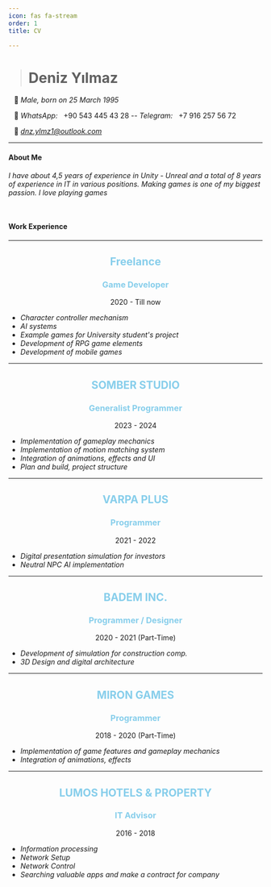 ```yaml
---
icon: fas fa-stream
order: 1
title: CV

---
```



># **Deniz Yılmaz**

&ensp; 🎂 *Male, born on 25 March 1995*

&ensp; 🔎 *WhatsApp:* &nbsp; +90 543 445 43 28 -- *Telegram:* &nbsp; +7 916 257 56 72

&ensp; 📧 *dnz.ylmz1@outlook.com*

<hr>

#### About Me
*I have about 4,5 years of experience in Unity - Unreal and a total of 8 years of experience in IT in various positions. Making games is one of my biggest passion. I love playing games*

<br>

#### **Work Experience**
<hr>
 
 <center>
 <h2 style="color: skyblue">Freelance</h2>
 <h3 style="color: skyblue">Game Developer</h3>
 <p>2020 - Till now</p>
 </center>

 - *Character controller mechanism*
 - *AI systems*
 - *Example games for University student's project*
 - *Development of RPG game elements*
 - *Development of mobile games*

<hr>

  <center>
 <h2 style="color: skyblue">SOMBER STUDIO</h2>
 <h3 style="color: skyblue">Generalist Programmer</h3>
 <p>2023 - 2024</p>
 </center>

 - *Implementation of gameplay mechanics*
 - *Implementation of motion matching system* 
 - *Integration of animations, effects and UI*
 - *Plan and build, project structure*
 <hr>

  <center>
 <h2 style="color: skyblue">VARPA PLUS</h2>
 <h3 style="color: skyblue">Programmer</h3>
 <p>2021 - 2022</p>
 </center>

 - *Digital presentation simulation for investors*
 - *Neutral NPC AI implementation*
 
 <hr>

  <center>
 <h2 style="color: skyblue">BADEM INC.</h2>
 <h3 style="color: skyblue">Programmer / Designer</h3>
 <p>2020 - 2021 (Part-Time)</p>
 </center>

- *Development of simulation for construction comp.*
- *3D Design and digital architecture*



 <hr>

  <center>
 <h2 style="color: skyblue">MIRON GAMES</h2>
 <h3 style="color: skyblue">Programmer</h3>
 <p>2018 - 2020 (Part-Time)</p>
 </center>

 - *Implementation of game features and gameplay mechanics*
 - *Integration of animations, effects*


<hr>

  <center>
 <h2 style="color: skyblue">LUMOS HOTELS & PROPERTY</h2>
 <h3 style="color: skyblue">IT Advisor</h3>
 <p>2016 - 2018</p>
 </center>

 - *Information processing*
 - *Network Setup*
 - *Network Control*
 - *Searching valuable apps and make a contract for company*

